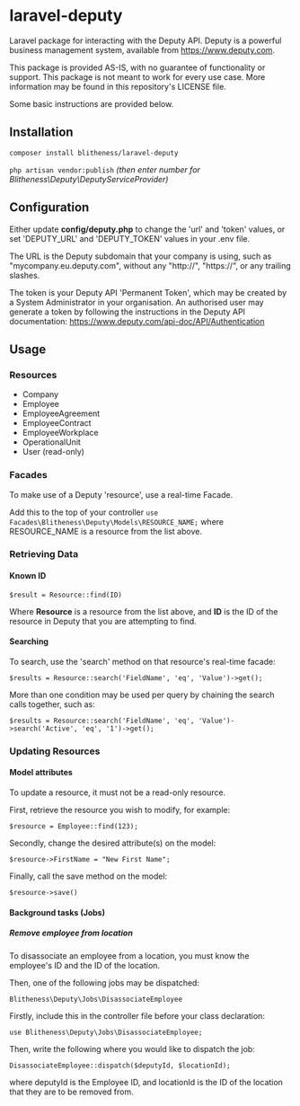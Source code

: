 # laravel-deputy
Laravel package for interacting with the Deputy API. Deputy is a powerful business management system, available from https://www.deputy.com.

This package is provided AS-IS, with no guarantee of functionality or support. This package is not meant to work for every use case. More information may be found in this repository's LICENSE file.

Some basic instructions are provided below.

## Installation
`composer install blitheness/laravel-deputy`

`php artisan vendor:publish` _(then enter number for Blitheness\Deputy\DeputyServiceProvider)_

## Configuration
Either update **config/deputy.php** to change the 'url' and 'token' values, or set 'DEPUTY_URL' and 'DEPUTY_TOKEN' values in your .env file.

The URL is the Deputy subdomain that your company is using, such as "mycompany.eu.deputy.com", without any "http://", "https://", or any trailing slashes.

The token is your Deputy API 'Permanent Token', which may be created by a System Administrator in your organisation. An authorised user may generate a token by following the instructions in the Deputy API documentation: https://www.deputy.com/api-doc/API/Authentication

## Usage
### Resources
- Company
- Employee
- EmployeeAgreement
- EmployeeContract
- EmployeeWorkplace
- OperationalUnit
- User (read-only)

### Facades
To make use of a Deputy 'resource', use a real-time Facade.

Add this to the top of your controller `use Facades\Blitheness\Deputy\Models\RESOURCE_NAME;` where RESOURCE_NAME is a resource from the list above.

### Retrieving Data
#### Known ID
`$result = Resource::find(ID)`

Where **Resource** is a resource from the list above, and **ID** is the ID of the resource in Deputy that you are attempting to find.

#### Searching
To search, use the 'search' method on that resource's real-time facade:

`$results = Resource::search('FieldName', 'eq', 'Value')->get();`

More than one condition may be used per query by chaining the search calls together, such as:

`$results = Resource::search('FieldName', 'eq', 'Value')->search('Active', 'eq', '1')->get();`

### Updating Resources
#### Model attributes
To update a resource, it must not be a read-only resource.

First, retrieve the resource you wish to modify, for example:

`$resource = Employee::find(123);`

Secondly, change the desired attribute(s) on the model:

`$resource->FirstName = "New First Name";`

Finally, call the save method on the model:

`$resource->save()`

#### Background tasks (Jobs)
##### Remove employee from location
To disassociate an employee from a location, you must know the employee's ID and the ID of the location.

Then, one of the following jobs may be dispatched:

`Blitheness\Deputy\Jobs\DisassociateEmployee`

Firstly, include this in the controller file before your class declaration:

`use Blitheness\Deputy\Jobs\DisassociateEmployee;`

Then, write the following where you would like to dispatch the job:

`DisassociateEmployee::dispatch($deputyId, $locationId);`

where deputyId is the Employee ID, and locationId is the ID of the location that they are to be removed from.
